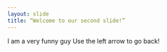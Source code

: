 ```yaml
---
layout: slide
title: “Welcome to our second slide!”
---
```

I am a very funny guy
Use the left arrow to go back!
